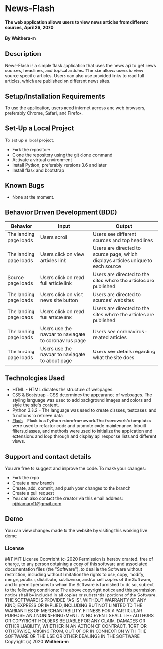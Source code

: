 # News-Flash
#### The web application allows users to view news articles from different sources, April 26, 2020 
#### By **Waithera-m**
## Description
News-Flash is a simple flask application that uses the news api to get news sources, headlines, and topical articles. The site allows users to view source specific articles. Users can also use provided links to read full articles, which are published on different news sites.
## Setup/Installation Requirements
To use the application, users need internet access and web browsers, preferably  Chrome, Safari, and Firefox.
## Set-Up a Local Project
To set up a local project:
* Fork the repository
* Clone the repository using the git clone command
* Activate a virtual environment
* Install Python, preferably versions 3.6 and later
* Install flask and bootstrap
## Known Bugs
* None at the moment.
## Behavior Driven Development (BDD)
|Behavior                |Input                            |Output                             |
|------------------------|----------------------------------|----------------------------------|
|The landing page loads |Users scroll | Users see different sources and top headlines|
|The landing page loads|Users click on view articles link|Users are directed to source page, which displays articles unique to each source|
|Source page loads|Users click on read full article link|Users are directed to the sites where the articles are published|
|The landing page loads|Users click on visit news site button|Users are directed to sources' websites|
|The landing page loads|Users click on read full article link|Users are directed to the sites where the articles are published|
|The landing page loads|Users use the navbar to naviagate to coronavirus page|Users see coronavirus-related articles|
|The landing page loads|Users use the navbar to naviagate to about page|Users see details regarding what the site does|
## Technologies Used
* HTML - HTML dictates the structure of webpages.
* CSS & Bootstrap - CSS determines the appearance of webpages. The styling language was used to add background images and colors and style the site's content.
* Python 3.8.2 - The language was used to create classes, testcases, and functions to retrieve data 
* [Flask](https://flask.palletsprojects.com/en/1.1.x/) -  Flask is a Python microframework.The framework's templates were used to refactor code and promote code maintenance. Inbuilt filters,classes, and methods were used to initialize the application and extensions and loop through and display api response lists and different views. 
## Support and contact details
You are free to suggest and improve the code. To make your changes:
* Fork the repo
* Create a new branch
* Create, add, commit, and push your changes to the branch
* Create a pull request
* You can also contact the creator via this email address: njihiamary11@gmail.com
## Demo
You can view changes made to the website by visiting this working live demo: 
### License
*MIT*
MIT License Copyright (c) 2020 Permission is hereby granted, free of charge, to any person obtaining a copy of this software and associated documentation files (the "Software"), to deal in the Software without restriction, including without limitation the rights to use, copy, modify, merge, publish, distribute, sublicense, and/or sell copies of the Software, and to permit persons to whom the Software is furnished to do so, subject to the following conditions: The above copyright notice and this permission notice shall be included in all copies or substantial portions of the Software. THE SOFTWARE IS PROVIDED "AS IS", WITHOUT WARRANTY OF ANY KIND, EXPRESS OR IMPLIED, INCLUDING BUT NOT LIMITED TO THE WARRANTIES OF MERCHANTABILITY, FITNESS FOR A PARTICULAR PURPOSE AND NONINFRINGEMENT. IN NO EVENT SHALL THE AUTHORS OR COPYRIGHT HOLDERS BE LIABLE FOR ANY CLAIM, DAMAGES OR OTHER LIABILITY, WHETHER IN AN ACTION OF CONTRACT, TORT OR OTHERWISE, ARISING FROM, OUT OF OR IN CONNECTION WITH THE SOFTWARE OR THE USE OR OTHER DEALINGS IN THE SOFTWARE
Copyright (c) 2020 **Waithera-m**